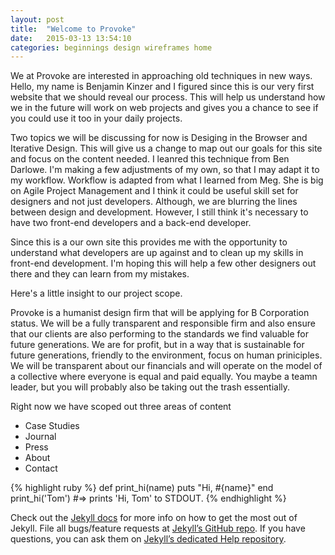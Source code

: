 ```yaml
---
layout: post
title:  "Welcome to Provoke"
date:   2015-03-13 13:54:10
categories: beginnings design wireframes home
---
```

We at Provoke are interested in approaching old techniques in new ways. Hello, my name is Benjamin Kinzer and I figured since this is our very first website that we should reveal our process. This will help us understand how we in the future will work on web projects and gives you a chance to see if you could use it too in your daily projects. 

Two topics we will be discussing for now is Desiging in the Browser and Iterative Design. This will give us a change to map out our goals for this site and focus on the content needed. I leanred this technique from Ben Darlowe. I'm making a few adjustments of my own, so that I may adapt it to my workflow. Workflow is adapted from what I learned from Meg. She is big on Agile Project Management and I think it could be useful skill set for designers and not just developers. Although, we are blurring the lines between design and development. However, I still think it's necessary to have two front-end developers and a back-end developer. 

Since this is a our own site this provides me with the opportunity to understand what developers are up against and to clean up my skills in front-end development. I'm hoping this will help a few other designers out there and they can learn from my mistakes. 

Here's a little insight to our project scope. 

Provoke is a humanist design firm that will be applying for B Corporation status. We will be a fully transparent and responsible firm and also ensure that our clients are also performing to the standards we find valuable for future generations. We are for profit, but in a way that is sustainable for future generations, friendly to the environment, focus on human priniciples. We will be transparent about our financials and will operate on the model of a collective where everyone is equal and paid equally. You maybe a teamn leader, but you will probably also be taking out the trash essentially. 

Right now we have scoped out three areas of content
* Case Studies
* Journal
* Press
* About
* Contact

{% highlight ruby %}
def print_hi(name)
  puts "Hi, #{name}"
end
print_hi('Tom')
#=> prints 'Hi, Tom' to STDOUT.
{% endhighlight %}

Check out the [Jekyll docs][jekyll] for more info on how to get the most out of Jekyll. File all bugs/feature requests at [Jekyll’s GitHub repo][jekyll-gh]. If you have questions, you can ask them on [Jekyll’s dedicated Help repository][jekyll-help].

[jekyll]:      http://jekyllrb.com
[jekyll-gh]:   https://github.com/jekyll/jekyll
[jekyll-help]: https://github.com/jekyll/jekyll-help
